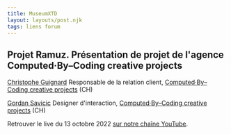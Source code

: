 ```yaml
---
title: MuseumXTD  
layout: layouts/post.njk  
tags: liens forum 
---
```

## Projet Ramuz. Présentation de projet de l'agence Computed·By–Coding creative projects

[Christophe Guignard](https://www.linkedin.com/in/christopheguignard/?originalSubdomain=ch)
Responsable de la relation client, [Computed·By–Coding creative projects](https://www.computedby.com/fr) (CH)     

[Gordan Savicic](https://www.linkedin.com/in/gordan-savi%C4%8Di%C4%87-aa15233?originalSubdomain=ch)
Designer d'interaction, [Computed·By–Coding creative projects](https://www.computedby.com/fr) (CH)


  
Retrouver le live du 13 octobre 2022 [sur notre chaîne YouTube](https://www.youtube.com/channel/UCTZJM5WsXDkH8QgMdACUNyw).  